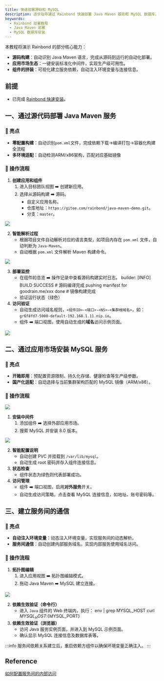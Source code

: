 ```yaml
---
title: 快速部署源码和 MySQL
description: 逐步指导通过 Rainbond 快速部署 Java Maven 服务和 MySQL 数据库，实现服务间高效通信
keywords:
  - Rainbond 部署教程
  - Java Maven 部署
  - MySQL 数据库安装
---
```


本教程将演示 Rainbond 的部分核心能力：

- **源码构建**：自动识别 Java Maven 语言，完成从源码到运行的自动化部署。
- **应用市场生态**：一键安装标准化中间件，实现生产级可用性。
- **组件的拼装**：可视化建立服务依赖，自动注入环境变量与连接信息。

## 前提

- 已完成 [Rainbond 快速安装](/docs/quick-start/quick-install)。

## 一、通过源代码部署 Java Maven 服务

### 🚀 亮点

- **零配置构建**：自动识别`pom.xml`文件，完成依赖下载->编译打包->容器化构建全流程
- **多环境适配**：自动检测ARM/x86架构，匹配对应基础镜像

### 🧩 操作流程

1. **创建应用和组件**
    1. 进入目标团队视图 ➡️ 创建新应用。
    2. 选择从源码构建 ➡️ 源码。
        - 自定义应用名称。
        - 仓库地址：`https://gitee.com/rainbond/java-maven-demo.git`。
        - 分支：`master`。

![](/docs/tutorial/via-rainbond-deploy-sourceandmiddleware/team.png)

2. **智能解析过程**
    - 根据项目文件自动解析对应的语言类型，如项目内存在 `pom.xml` 文件，自动判断为 `Java-Maven`。
    - 自动根据 `pom.xml` 文件解析 Maven 构建命令。

![](/docs/tutorial/via-rainbond-deploy-sourceandmiddleware/source.png)

3. **部署监控**
    - 在组件的总览 ➡️ 操作记录中查看源码构建实时日志。
        builder: [INFO] BUILD SUCCESS # 源码编译完成
        pushing manifest for goodrain.me/xxx done # 镜像构建完成
    - 验证运行状态（绿色）
4. **访问验证**
    - 自动生成访问域名规则，`<组件ID>-<端口>-<NS>-<集群根域名>`，如：`gr6f8fd7-5000-default-192.168.1.11.nip.io`。
    - 组件  ➡️ 端口视图，使用自动生成的**域名**访问示例页面。

![](/docs/tutorial/via-rainbond-deploy-sourceandmiddleware/access.png)

## 二、通过应用市场安装 MySQL 服务

### 🚀 亮点

- **开箱即用**：预配置资源限制、持久化存储、健康检查等生产级参数。
- **国产化适配**：自动选择与当前集群架构匹配的 MySQL 镜像（ARM/x86）。

### 🧩 操作流程

![](/docs/tutorial/via-rainbond-deploy-sourceandmiddleware/store.png)

1. **安装中间件**
    1. 添加组件 ➡️ 选择外部应用市场。
    2. 搜索 MySQL 并安装 8.0 版本。

![](/docs/tutorial/via-rainbond-deploy-sourceandmiddleware/install-mysql.png)

2. **智能配置说明**
    - 自动创建 PVC 并挂载到 `/var/lib/mysql`。
    - 自动生成 root 密码并存入组件连接信息。
3. **状态检查**
    - 组件状态为绿色则代表部署成功。
4. **访问管理**
    - 组件 ➡️ 端口视图，启用**对外服务**开关。
    - 自动生成访问策略，点击查看 MySQL 连接信息，如地址、账号密码等。

## 三、建立服务间的通信

### 🚀 亮点

- **自动注入环境变量**：动态注入环境变量，实现服务间的动态解析。
- **服务间通信**：自动创建内部服务域名，实现内部服务使用域名访问。

### 🧩 操作流程

1. **拓扑图编辑**
    1. 进入应用视图 ➡️ 拓扑图编辑模式。
    2. 拖动 Java Maven ➡️ MySQL 建立连接。

![](/docs/tutorial/via-rainbond-deploy-sourceandmiddleware/topological.png)

2. **依赖生效验证（命令行）**
    - 进入 `Java` 组件的 Web 终端内，执行：
        env | grep MYSQL_HOST
        curl ${MYSQL_HOST}:${MYSQL_PORT}
3. **依赖生效验证（浏览器）**
    - 访问 Java 服务实例页面，并进入到 MySQL 示例页面。
    - 确认显示 MySQL 连接信息及数据库表等。

:::info
服务间依赖关系建立后，重启依赖方组件以确保环境变量正确注入。
:::

## Reference

[如何配置服务间的内部访问](#)